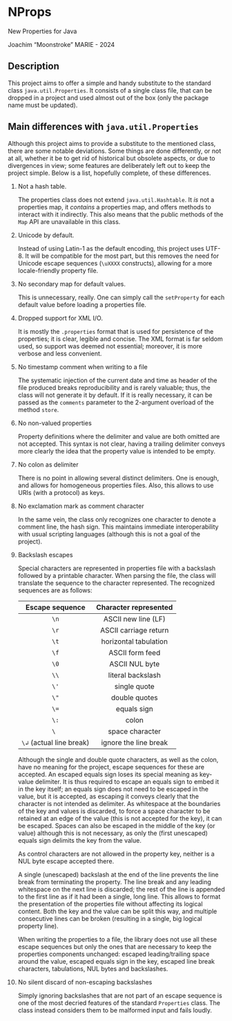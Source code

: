 # NProps

New Properties for Java

Joachim “Moonstroke” MARIE - 2024

## Description

This project aims to offer a simple and handy substitute to the standard class
`java.util.Properties`. It consists of a single class file, that can be dropped
in a project and used almost out of the box (only the package name must be
updated).

## Main differences with `java.util.Properties`

Although this project aims to provide a substitute to the mentioned class,
there are some notable deviations. Some things are done differently, or not at
all, whether it be to get rid of historical but obsolete aspects, or due to
divergences in view; some features are deliberately left out to keep the
project simple. Below is a list, hopefully complete, of these differences.

1. Not a hash table.

	The properties class does not extend `java.util.Hashtable`. It *is* not a
	properties map, it *contains* a properties map, and offers methods to
	interact with it indirectly. This also means that the public methods of the
	`Map` API are unavailable in this class.

2. Unicode by default.

	Instead of using Latin-1 as the default encoding, this project uses UTF-8.
	It will be compatible for the most part, but this removes the need for
	Unicode escape sequences (`\uXXXX` constructs), allowing for a more
	locale-friendly property file.

3. No secondary map for default values.

	This is unnecessary, really. One can simply call the `setProperty` for each
	default value before loading a properties file.

4. Dropped support for XML I/O.

	It is mostly the `.properties` format that is used for persistence of the
	properties; it is clear, legible and concise. The XML format is far seldom
	used, so support was deemed not essential; moreover, it is more verbose and
	less convenient.

5. No timestamp comment when writing to a file

	The systematic injection of the current date and time as header of the file
	produced breaks reproducibility and is rarely valuable; thus, the class will
	not generate it by default. If it is really necessary, it can be	passed as
	the `comments`	parameter to the 2-argument overload of the method `store`.

6. No non-valued properties

	Property definitions where the delimiter and value are both omitted are not
	accepted. This syntax is not clear, having a trailing delimiter conveys
	more clearly the idea that the property value is intended to be empty.

7. No colon as delimiter

	There is no point in allowing several distinct delimiters. One is enough,
	and allows for homogeneous properties files. Also, this allows to use URIs
	(with a protocol) as keys.

8. No exclamation mark as comment character

	In the same vein, the class only recognizes one character to denote a
	comment line, the hash sign. This maintains	immediate interoperability with
	usual scripting languages (although this is not a goal of the project).

9. Backslash escapes

	Special characters are represented in properties file with a backslash
	followed by a printable character. When parsing the file, the class will
	translate the sequence to the character represented. The recognized sequences
	are as follows:
	
	|    Escape sequence     |Character represented
	|:----------------------:|:-------------------:
	|         `\n`           | ASCII new line (LF)
	|         `\r`           |ASCII carriage return
	|         `\t`           |horizontal tabulation
	|         `\f`           |    ASCII form feed
	|         `\0`           |   ASCII NUL byte
	|         `\\`           |  literal backslash
	|         `\'`           |    single quote
	|         `\"`           |    double quotes
	|         `\=`           |     equals sign
	|         `\:`           |        colon
	|         `\ `           |   space character
	|`\↲` (actual line break)|ignore the line break

	Although the single and double quote characters, as well as the colon, have no
	meaning for the project, escape sequences for these are accepted.
	An escaped equals sign loses its special meaning as key-value delimiter. It is
	thus required to escape an equals sign to embed it in the key itself; an equals
	sign does not need to be escaped in the value, but it is accepted, as escaping
	it conveys clearly that the character is not intended as delimiter. As
	whitespace at the boundaries of the key and values is discarded, to force a
	space character to be retained at an edge of the value (this is not accepted
	for the key), it can be escaped. Spaces can also be escaped in the middle of
	the key (or value) although this is not necessary, as only the (first
	unescaped) equals sign delimits the key from the value.

	As control characters are not allowed in the property key, neither is a NUL
	byte escape accepted there.

	A single (unescaped) backslash at the end of the line prevents the line break
	from terminating the property. The line break and any leading whitespace on the
	next line is discarded; the rest of the line is appended to the first line as
	if it had been a single, long line. This allows to format the presentation of
	the properties file without affecting its logical content. Both the key and the
	value can be split this way, and multiple consecutive lines can be broken
	(resulting in a single, big logical property line).

	When writing the properties to a file, the library does not use all these
	escape sequences but only the ones that are necessary to keep the properties
	components unchanged: escaped leading/trailing space around the value, escaped
	equals sign in the key, escaped line break characters, tabulations, NUL bytes
	and backslashes.


10. No silent discard of non-escaping backslashes

	Simply ignoring backslashes that are not part of an escape sequence is one
	of the most decried features of the standard `Properties` class. The class
	instead considers them to be malformed input and fails loudly.
